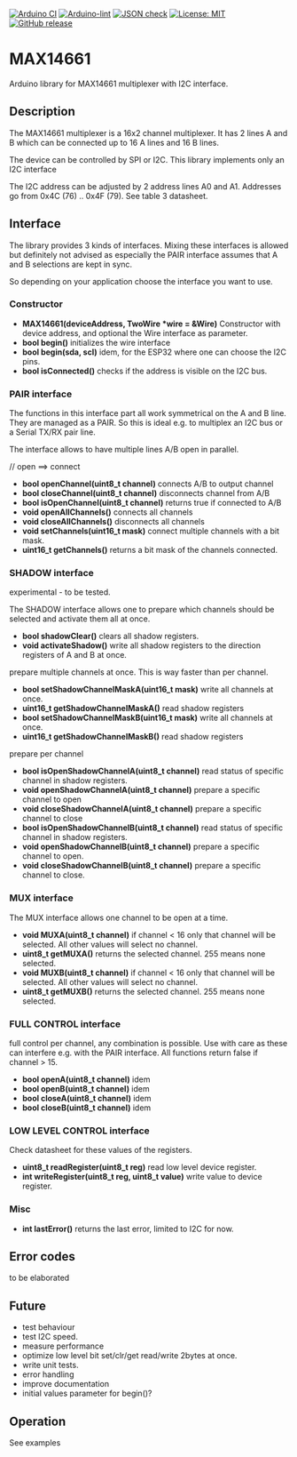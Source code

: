 
[![Arduino CI](https://github.com/RobTillaart/MAX14661/workflows/Arduino%20CI/badge.svg)](https://github.com/marketplace/actions/arduino_ci)
[![Arduino-lint](https://github.com/RobTillaart/MAX14661/actions/workflows/arduino-lint.yml/badge.svg)](https://github.com/RobTillaart/MAX14661/actions/workflows/arduino-lint.yml)
[![JSON check](https://github.com/RobTillaart/MAX14661/actions/workflows/jsoncheck.yml/badge.svg)](https://github.com/RobTillaart/MAX14661/actions/workflows/jsoncheck.yml)
[![License: MIT](https://img.shields.io/badge/license-MIT-green.svg)](https://github.com/RobTillaart/MAX14661/blob/master/LICENSE)
[![GitHub release](https://img.shields.io/github/release/RobTillaart/MAX14661.svg?maxAge=3600)](https://github.com/RobTillaart/MAX14661/releases)


# MAX14661

Arduino library for MAX14661 multiplexer with I2C interface.


## Description

The MAX14661 multiplexer is a 16x2 channel multiplexer. 
It has 2 lines A and B which can be 
connected up to 16 A lines and 16 B lines.

The device can be controlled by SPI or I2C. 
This library implements only an I2C interface

The I2C address can be adjusted by 2 address lines A0 and A1.
Addresses go from 0x4C (76) .. 0x4F (79). See table 3 datasheet.


## Interface

The library provides 3 kinds of interfaces. 
Mixing these interfaces is allowed but definitely not advised as 
especially the PAIR interface assumes that A and B selections 
are kept in sync.

So depending on your application choose the interface you want to use.


### Constructor

- **MAX14661(deviceAddress, TwoWire \*wire = &Wire)** Constructor with device address, 
and optional the Wire interface as parameter.
- **bool begin()** initializes the wire interface 
- **bool begin(sda, scl)** idem, for the ESP32 where one can choose the I2C pins.
- **bool isConnected()** checks if the address is visible on the I2C bus.


### PAIR interface

The functions in this interface part all work symmetrical on the A and B line. 
They are managed as a PAIR. So this is ideal e.g. to multiplex an I2C bus or 
a Serial TX/RX pair line.

The interface allows to have multiple lines A/B open in parallel.

  // open ==> connect
- **bool openChannel(uint8_t channel)** connects A/B to output channel
- **bool closeChannel(uint8_t channel)** disconnects channel from A/B
- **bool isOpenChannel(uint8_t channel)** returns true if connected to A/B
- **void openAllChannels()** connects all channels
- **void closeAllChannels()** disconnects all channels
- **void setChannels(uint16_t mask)** connect multiple channels with a bit mask.
- **uint16_t getChannels()** returns a bit mask of the channels connected.


### SHADOW interface

experimental - to be tested.

The SHADOW interface allows one to prepare which channels should be selected 
and activate them all at once. 

- **bool shadowClear()** clears all shadow registers.
- **void activateShadow()** write all shadow registers to the direction 
registers of A and B at once. 

prepare multiple channels at once. This is way faster than per channel.

- **bool setShadowChannelMaskA(uint16_t mask)** write all channels at once.
- **uint16_t getShadowChannelMaskA()** read shadow registers 
- **bool setShadowChannelMaskB(uint16_t mask)** write all channels at once.
- **uint16_t getShadowChannelMaskB()** read shadow registers

prepare per channel

- **bool isOpenShadowChannelA(uint8_t channel)** read status of specific channel in shadow registers.
- **void openShadowChannelA(uint8_t channel)** prepare a specific channel to open
- **void closeShadowChannelA(uint8_t channel)** prepare a specific channel to close
- **bool isOpenShadowChannelB(uint8_t channel)** read status of specific channel in shadow registers.
- **void openShadowChannelB(uint8_t channel)** prepare a specific channel to open.
- **void closeShadowChannelB(uint8_t channel)** prepare a specific channel to close.


### MUX interface

The MUX interface allows one channel to be open at a time.

- **void MUXA(uint8_t channel)** if channel < 16 only that channel will be selected. All other values will select no channel.
- **uint8_t getMUXA()** returns the selected channel. 255 means none selected.
- **void MUXB(uint8_t channel)** if channel < 16 only that channel will be selected. All other values will select no channel.
- **uint8_t getMUXB()** returns the selected channel. 255 means none selected.


### FULL CONTROL interface

full control per channel, any combination is possible.
Use with care as these can interfere e.g. with the PAIR interface.
All functions return false if channel > 15.

- **bool openA(uint8_t channel)** idem
- **bool openB(uint8_t channel)** idem
- **bool closeA(uint8_t channel)** idem
- **bool closeB(uint8_t channel)** idem


### LOW LEVEL CONTROL interface

Check datasheet for these values of the registers.

- **uint8_t readRegister(uint8_t reg)** read low level device register.
- **int writeRegister(uint8_t reg, uint8_t value)** write value to device register.


### Misc

- **int lastError()** returns the last error, limited to I2C for now.


## Error codes

to be elaborated


## Future

- test behaviour
- test I2C speed.
- measure performance
- optimize low level bit set/clr/get read/write 2bytes at once.
- write unit tests.
- error handling
- improve documentation
- initial values parameter for begin()?


## Operation

See examples
